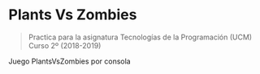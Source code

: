 # Plants Vs Zombies

> Practica para la asignatura Tecnologías de la Programación (UCM)    
> Curso 2º (2018-2019)   

Juego PlantsVsZombies por consola
